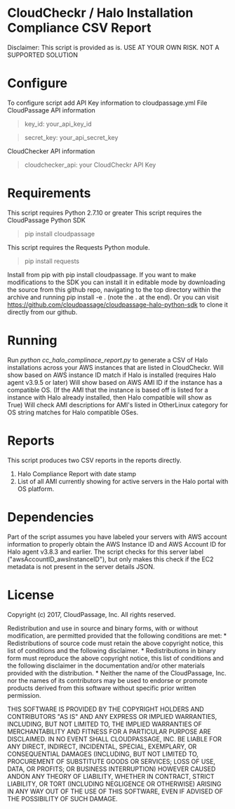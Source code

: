 # CloudCheckr / Halo Installation Compliance CSV Report


Disclaimer: This script is provided as is. USE AT YOUR OWN RISK.
NOT A SUPPORTED SOLUTION

# Configure
To configure script add API Key information to cloudpassage.yml File
CloudPassage API information
>key_id: your_api_key_id

>secret_key: your_api_secret_key

CloudChecker API information
>cloudchecker_api: your CloudCheckr API Key

# Requirements

This script requires Python 2.7.10 or greater
This script requires the CloudPassage Python SDK
> pip install cloudpassage

This script requires the Requests Python module.
>pip install requests

Install from pip with pip install cloudpassage. If you want to make modifications to the SDK you can install it in editable mode by downloading the source from this github repo, navigating to the top directory within the archive and running pip install -e . (note the . at the end). Or you can visit https://github.com/cloudpassage/cloudpassage-halo-python-sdk to clone it directly from our github.

# Running
Run *python cc_halo_complinace_report.py* to generate a CSV of Halo installations across your AWS
instances that are listed in CloudCheckr.
Will show based on AWS instance ID match if Halo is installed (requires Halo agent v3.9.5 or later)
Will show based on AWS AMI ID if the instance has a compatible OS. (If the AMI that the instance is based off is listed for a instance with Halo already installed, then Halo compatible will show as True)
Will check AMI descriptions for AMI's listed in OtherLinux category for OS string matches for Halo
compatible OSes.

# Reports
This script produces two CSV reports in the reports directly.
1. Halo Compliance Report with date stamp
2. List of all AMI currently showing for active servers in the Halo portal with OS platform.


# Dependencies
Part of the script assumes you have labeled your servers with AWS account information to properly obtain the AWS Instance ID and AWS Account ID for Halo agent v3.8.3 and earlier. The script checks for this server label ("awsAccountID_awsInstanceID"), but only makes this check if the EC2 metadata is not present in the server details JSON.


# License

Copyright (c) 2017, CloudPassage, Inc. All rights reserved.

Redistribution and use in source and binary forms, with or without modification, are permitted provided that the following conditions are met: * Redistributions of source code must retain the above copyright notice, this list of conditions and the following disclaimer. * Redistributions in binary form must reproduce the above copyright notice, this list of conditions and the following disclaimer in the documentation and/or other materials provided with the distribution. * Neither the name of the CloudPassage, Inc. nor the names of its contributors may be used to endorse or promote products derived from this software without specific prior written permission.

THIS SOFTWARE IS PROVIDED BY THE COPYRIGHT HOLDERS AND CONTRIBUTORS "AS IS" AND ANY EXPRESS OR IMPLIED WARRANTIES, INCLUDING, BUT NOT LIMITED TO, THE IMPLIED WARRANTIES OF MERCHANTABILITY AND FITNESS FOR A PARTICULAR PURPOSE ARE DISCLAIMED. IN NO EVENT SHALL CLOUDPASSAGE, INC. BE LIABLE FOR ANY DIRECT, INDIRECT, INCIDENTAL, SPECIAL, EXEMPLARY, OR CONSEQUENTIAL DAMAGES (INCLUDING, BUT NOT LIMITED TO, PROCUREMENT OF SUBSTITUTE GOODS OR SERVICES; LOSS OF USE, DATA, OR PROFITS; OR BUSINESS INTERRUPTION) HOWEVER CAUSED ANDON ANY THEORY OF LIABILITY, WHETHER IN CONTRACT, STRICT LIABILITY, OR TORT (INCLUDING NEGLIGENCE OR OTHERWISE) ARISING IN ANY WAY OUT OF THE USE OF THIS SOFTWARE, EVEN IF ADVISED OF THE POSSIBILITY OF SUCH DAMAGE.
